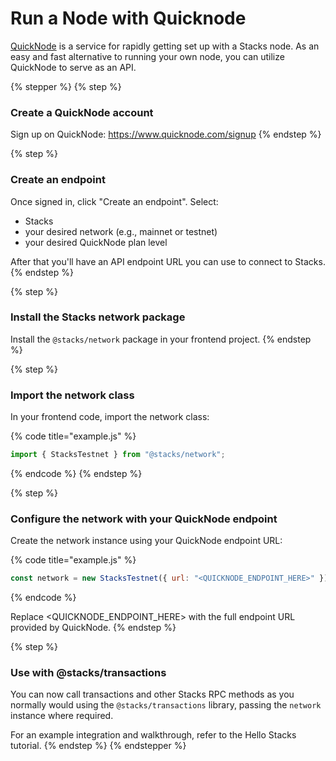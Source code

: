# Run a Node with Quicknode

[QuickNode](https://www.quicknode.com/) is a service for rapidly getting set up with a Stacks node. As an easy and fast alternative to running your own node, you can utilize QuickNode to serve as an API.

{% stepper %}
{% step %}
### Create a QuickNode account

Sign up on QuickNode: https://www.quicknode.com/signup
{% endstep %}

{% step %}
### Create an endpoint

Once signed in, click "Create an endpoint". Select:

* Stacks
* your desired network (e.g., mainnet or testnet)
* your desired QuickNode plan level

After that you'll have an API endpoint URL you can use to connect to Stacks.
{% endstep %}

{% step %}
### Install the Stacks network package

Install the `@stacks/network` package in your frontend project.
{% endstep %}

{% step %}
### Import the network class

In your frontend code, import the network class:

{% code title="example.js" %}
```javascript
import { StacksTestnet } from "@stacks/network";
```
{% endcode %}
{% endstep %}

{% step %}
### Configure the network with your QuickNode endpoint

Create the network instance using your QuickNode endpoint URL:

{% code title="example.js" %}
```javascript
const network = new StacksTestnet({ url: "<QUICKNODE_ENDPOINT_HERE>" });
```
{% endcode %}

Replace \<QUICKNODE\_ENDPOINT\_HERE> with the full endpoint URL provided by QuickNode.
{% endstep %}

{% step %}
### Use with @stacks/transactions

You can now call transactions and other Stacks RPC methods as you normally would using the `@stacks/transactions` library, passing the `network` instance where required.

For an example integration and walkthrough, refer to the Hello Stacks tutorial.
{% endstep %}
{% endstepper %}
